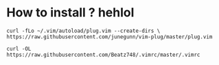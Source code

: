 # How to install ? hehlol 

```
curl -fLo ~/.vim/autoload/plug.vim --create-dirs \
https://raw.githubusercontent.com/junegunn/vim-plug/master/plug.vim

curl -OL https://raw.githubusercontent.com/Beatz748/.vimrc/master/.vimrc
```
